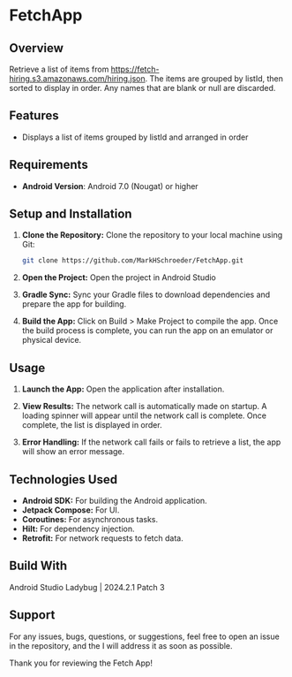 # FetchApp

## Overview
Retrieve a list of items from https://fetch-hiring.s3.amazonaws.com/hiring.json. The items are grouped by listId, then sorted to display in order. Any names that are blank or null are discarded.

## Features
- Displays a list of items grouped by listId and arranged in order
    
## Requirements
- **Android Version**: Android 7.0 (Nougat) or higher

## Setup and Installation

1. **Clone the Repository:**
   Clone the repository to your local machine using Git:

   ```bash
   git clone https://github.com/MarkHSchroeder/FetchApp.git
   
2. **Open the Project:** Open the project in Android Studio

3. **Gradle Sync:** Sync your Gradle files to download dependencies and prepare the app for building.

4. **Build the App:** Click on Build > Make Project to compile the app. Once the build process is complete, you can run the app on an emulator or physical device.

## Usage

1. **Launch the App:** Open the application after installation.

2. **View Results:** The network call is automatically made on startup. A loading spinner will appear until the network call is complete. Once complete, the list is displayed in order.

3. **Error Handling:** If the network call fails or fails to retrieve a list, the app will show an error message.

## Technologies Used

  - **Android SDK:** For building the Android application.
  - **Jetpack Compose:** For UI.
  - **Coroutines:** For asynchronous tasks.
  - **Hilt:** For dependency injection.
  - **Retrofit:** For network requests to fetch data.

## Build With

Android Studio Ladybug | 2024.2.1 Patch 3

## Support

For any issues, bugs, questions, or suggestions, feel free to open an issue in the repository, and the I will address it as soon as possible.

Thank you for reviewing the Fetch App!
